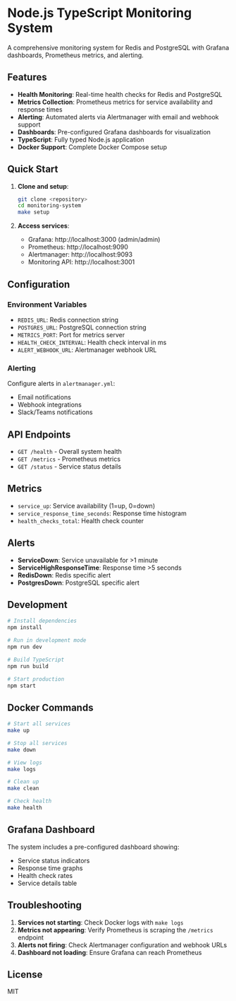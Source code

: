# Node.js TypeScript Monitoring System

A comprehensive monitoring system for Redis and PostgreSQL with Grafana dashboards, Prometheus metrics, and alerting.

## Features

- **Health Monitoring**: Real-time health checks for Redis and PostgreSQL
- **Metrics Collection**: Prometheus metrics for service availability and response times
- **Alerting**: Automated alerts via Alertmanager with email and webhook support
- **Dashboards**: Pre-configured Grafana dashboards for visualization
- **TypeScript**: Fully typed Node.js application
- **Docker Support**: Complete Docker Compose setup

## Quick Start

1. **Clone and setup**:
   ```bash
   git clone <repository>
   cd monitoring-system
   make setup
   ```

2. **Access services**:
   - Grafana: http://localhost:3000 (admin/admin)
   - Prometheus: http://localhost:9090
   - Alertmanager: http://localhost:9093
   - Monitoring API: http://localhost:3001

## Configuration

### Environment Variables

- `REDIS_URL`: Redis connection string
- `POSTGRES_URL`: PostgreSQL connection string
- `METRICS_PORT`: Port for metrics server
- `HEALTH_CHECK_INTERVAL`: Health check interval in ms
- `ALERT_WEBHOOK_URL`: Alertmanager webhook URL

### Alerting

Configure alerts in `alertmanager.yml`:
- Email notifications
- Webhook integrations
- Slack/Teams notifications

## API Endpoints

- `GET /health` - Overall system health
- `GET /metrics` - Prometheus metrics
- `GET /status` - Service status details

## Metrics

- `service_up`: Service availability (1=up, 0=down)
- `service_response_time_seconds`: Response time histogram
- `health_checks_total`: Health check counter

## Alerts

- **ServiceDown**: Service unavailable for >1 minute
- **ServiceHighResponseTime**: Response time >5 seconds
- **RedisDown**: Redis specific alert
- **PostgresDown**: PostgreSQL specific alert

## Development

```bash
# Install dependencies
npm install

# Run in development mode
npm run dev

# Build TypeScript
npm run build

# Start production
npm start
```

## Docker Commands

```bash
# Start all services
make up

# Stop all services
make down

# View logs
make logs

# Clean up
make clean

# Check health
make health
```

## Grafana Dashboard

The system includes a pre-configured dashboard showing:
- Service status indicators
- Response time graphs
- Health check rates
- Service details table

## Troubleshooting

1. **Services not starting**: Check Docker logs with `make logs`
2. **Metrics not appearing**: Verify Prometheus is scraping the `/metrics` endpoint
3. **Alerts not firing**: Check Alertmanager configuration and webhook URLs
4. **Dashboard not loading**: Ensure Grafana can reach Prometheus

## License

MIT
